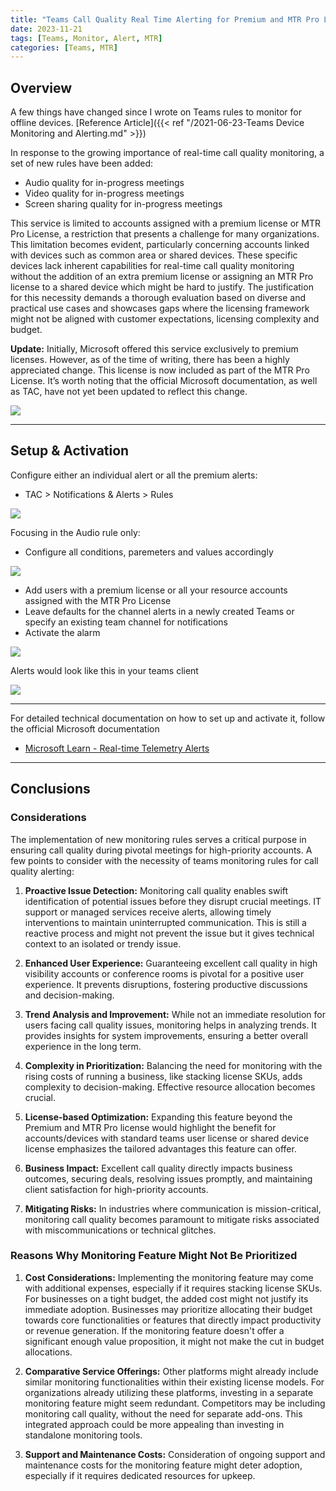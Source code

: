 ```yaml
---
title: "Teams Call Quality Real Time Alerting for Premium and MTR Pro Licenses"
date: 2023-11-21
tags: [Teams, Monitor, Alert, MTR]
categories: [Teams, MTR]
---
```


## Overview

A few things have changed since I wrote on Teams rules to monitor for offline devices. [Reference Article]({{< ref "/2021-06-23-Teams Device Monitoring and Alerting.md" >}})

In response to the growing importance of real-time call quality monitoring, a set of new rules have been added:

- Audio quality for in-progress meetings
- Video quality for in-progress meetings
- Screen sharing quality for in-progress meetings

This service is limited to accounts assigned with a premium license or MTR Pro License, a restriction that presents a challenge for many organizations. This limitation becomes evident, particularly concerning accounts linked with devices such as common area or shared devices. These specific devices lack inherent capabilities for real-time call quality monitoring without the addition of an extra premium license or assigning an MTR Pro license to a shared device which might be hard to justify. The justification for this necessity demands a thorough evaluation based on diverse and practical use cases and showcases gaps where the licensing framework might not be aligned with customer expectations, licensing complexity and budget.

**Update:** Initially, Microsoft offered this service exclusively to premium licenses. However, as of the time of writing, there has been a highly appreciated change. This license is now included as part of the MTR Pro License. It’s worth noting that the official Microsoft documentation, as well as TAC, have not yet been updated to reflect this change.

![](images/TAC_AlertRules_03.png)

---
## Setup & Activation

Configure either an individual alert or all the premium alerts:

- TAC > Notifications & Alerts > Rules

![](images/TAC_AlertRules_01.png)


Focusing in the Audio rule only:

- Configure all conditions, paremeters and values accordingly


![](images/TAC_AlertRules_02.png)
 

- Add users with a premium license or all your resource accounts assigned with the MTR Pro License
- Leave defaults for the channel alerts in a newly created Teams or specify an existing team channel for notifications
- Activate the alarm


![](images/TAC_AlertRules_04.png)


Alerts would look like this in your teams client

![](images/TAC_AlertRules_05.png)

---
For detailed technical documentation on how to set up and activate it, follow the official Microsoft documentation

- [Microsoft Learn - Real-time Telemetry Alerts](https://learn.microsoft.com/en-us/microsoftteams/alerts/teams-admin-alerts)

---

## Conclusions

### Considerations

The implementation of new monitoring rules serves a critical purpose in ensuring call quality during pivotal meetings for high-priority accounts. A few points to consider with the necessity of teams monitoring rules for call quality alerting:

1. **Proactive Issue Detection:** Monitoring call quality enables swift identification of potential issues before they disrupt crucial meetings. IT support or managed services receive alerts, allowing timely interventions to maintain uninterrupted communication. This is still a reactive process and might not prevent the issue but it gives technical context to an isolated or trendy issue.

2. **Enhanced User Experience:** Guaranteeing excellent call quality in high visibility accounts or conference rooms is pivotal for a positive user experience. It prevents disruptions, fostering productive discussions and decision-making.

3. **Trend Analysis and Improvement:** While not an immediate resolution for users facing call quality issues, monitoring helps in analyzing trends. It provides insights for system improvements, ensuring a better overall experience in the long term.

4. **Complexity in Prioritization:** Balancing the need for monitoring with the rising costs of running a business, like stacking license SKUs, adds complexity to decision-making. Effective resource allocation becomes crucial.

5. **License-based Optimization:** Expanding this feature beyond the Premium and MTR Pro license would highlight the benefit for accounts/devices with standard teams user license or shared device license emphasizes the tailored advantages this feature can offer.

6. **Business Impact:** Excellent call quality directly impacts business outcomes, securing deals, resolving issues promptly, and maintaining client satisfaction for high-priority accounts.

7. **Mitigating Risks:** In industries where communication is mission-critical, monitoring call quality becomes paramount to mitigate risks associated with miscommunications or technical glitches.


### Reasons Why Monitoring Feature Might Not Be Prioritized

1. **Cost Considerations:** Implementing the monitoring feature may come with additional expenses, especially if it requires stacking license SKUs. For businesses on a tight budget, the added cost might not justify its immediate adoption. Businesses may prioritize allocating their budget towards core functionalities or features that directly impact productivity or revenue generation. If the monitoring feature doesn't offer a significant enough value proposition, it might not make the cut in budget allocations.

2. **Comparative Service Offerings:** Other platforms might already include similar monitoring functionalities within their existing license models. For organizations already utilizing these platforms, investing in a separate monitoring feature might seem redundant. Competitors may be including monitoring call quality, without the need for separate add-ons. This integrated approach could be more appealing than investing in standalone monitoring tools.

4. **Support and Maintenance Costs:** Consideration of ongoing support and maintenance costs for the monitoring feature might deter adoption, especially if it requires dedicated resources for upkeep.


